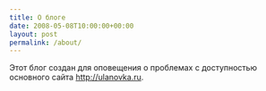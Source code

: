 ```yaml
---
title: О блоге
date: 2008-05-08T10:00:00+00:00
layout: post
permalink: /about/
---
```


Этот блог создан для оповещения о проблемах с доступностью основного сайта <http://ulanovka.ru>.

